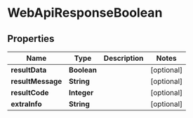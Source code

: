 
# WebApiResponseBoolean

## Properties
Name | Type | Description | Notes
------------ | ------------- | ------------- | -------------
**resultData** | **Boolean** |  |  [optional]
**resultMessage** | **String** |  |  [optional]
**resultCode** | **Integer** |  |  [optional]
**extraInfo** | **String** |  |  [optional]



